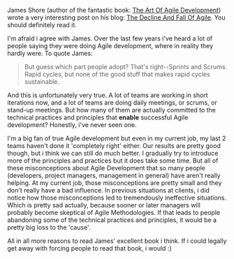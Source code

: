 James Shore (author of the fantastic book: <a href="http://davybrion.com/blog/2008/05/the-art-of-agile-development/">The Art Of Agile Development</a>) wrote a very interesting post on his blog: <a href="http://jamesshore.com/Blog/The-Decline-and-Fall-of-Agile.html">The Decline And Fall Of Agile</a>.  You should definitely read it.

I'm afraid i agree with James.  Over the last few years i've heard a lot of people saying they were doing Agile development, where in reality they hardly were.  To quote James:

<blockquote>But guess which part people adopt? That's right--Sprints and Scrums. Rapid cycles, but none of the good stuff that makes rapid cycles sustainable.</blockquote>

And this is unfortunately very true.  A lot of teams are working in short iterations now, and a lot of teams are doing daily meetings, or scrums, or stand-up meetings.  But how many of them are actually committed to the technical practices and principles that <strong>enable</strong> successful Agile development? Honestly, i've never seen one.  

I'm a big fan of true Agile development but even in my current job, my last 2 teams haven't done it 'completely right' either.  Our results are pretty good though, but i think we can still do much better.  I gradually try to introduce more of the principles and practices but it does take some time.  But all of these misconceptions about Agile Development that so many people (developers, project managers, management in general) have aren't really helping.  At my current job, those misconceptions are pretty small and they don't really have a bad influence.  In previous situations at clients, i did notice how those misconceptions led to tremendously ineffective situations.  Which is pretty sad actually, because sooner or later managers will probably become skeptical of Agile Methodologies.  If that leads to people abandoning some of the technical practices and principles, it would be a pretty big loss to the 'cause'.
 
All in all more reasons to read James' excellent book i think.  If i could legally get away with forcing people to read that book, i would :)